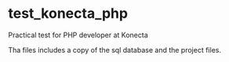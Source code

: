 # test_konecta_php
Practical test for PHP developer at Konecta


Tha files includes a copy of the sql database and the project files.
